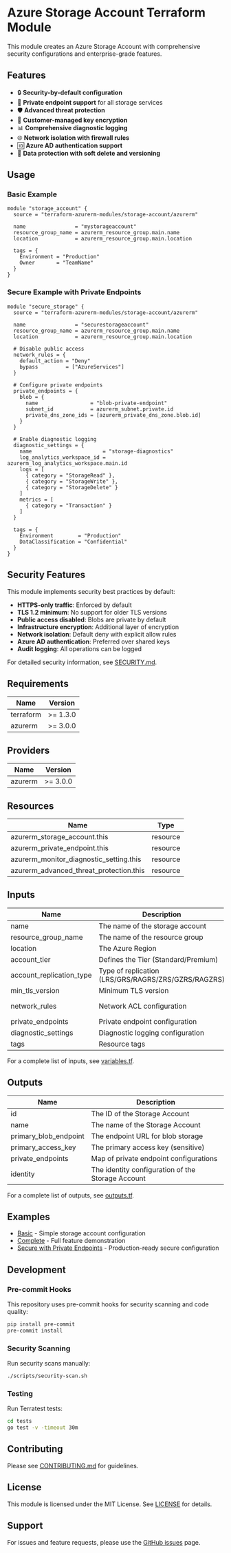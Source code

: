 # Azure Storage Account Terraform Module

This module creates an Azure Storage Account with comprehensive security configurations and enterprise-grade features.

## Features

- 🔒 **Security-by-default configuration**
- 🔐 **Private endpoint support** for all storage services
- 🛡️ **Advanced threat protection**
- 🔑 **Customer-managed key encryption**
- 📊 **Comprehensive diagnostic logging**
- 🌐 **Network isolation with firewall rules**
- 🆔 **Azure AD authentication support**
- 💾 **Data protection with soft delete and versioning**

## Usage

### Basic Example

```hcl
module "storage_account" {
  source = "terraform-azurerm-modules/storage-account/azurerm"

  name                = "mystorageaccount"
  resource_group_name = azurerm_resource_group.main.name
  location            = azurerm_resource_group.main.location

  tags = {
    Environment = "Production"
    Owner       = "TeamName"
  }
}
```

### Secure Example with Private Endpoints

```hcl
module "secure_storage" {
  source = "terraform-azurerm-modules/storage-account/azurerm"

  name                = "securestorageaccount"
  resource_group_name = azurerm_resource_group.main.name
  location            = azurerm_resource_group.main.location

  # Disable public access
  network_rules = {
    default_action = "Deny"
    bypass         = ["AzureServices"]
  }

  # Configure private endpoints
  private_endpoints = {
    blob = {
      name                 = "blob-private-endpoint"
      subnet_id            = azurerm_subnet.private.id
      private_dns_zone_ids = [azurerm_private_dns_zone.blob.id]
    }
  }

  # Enable diagnostic logging
  diagnostic_settings = {
    name                       = "storage-diagnostics"
    log_analytics_workspace_id = azurerm_log_analytics_workspace.main.id
    logs = [
      { category = "StorageRead" },
      { category = "StorageWrite" },
      { category = "StorageDelete" }
    ]
    metrics = [
      { category = "Transaction" }
    ]
  }

  tags = {
    Environment        = "Production"
    DataClassification = "Confidential"
  }
}
```

## Security Features

This module implements security best practices by default:

- **HTTPS-only traffic**: Enforced by default
- **TLS 1.2 minimum**: No support for older TLS versions
- **Public access disabled**: Blobs are private by default
- **Infrastructure encryption**: Additional layer of encryption
- **Network isolation**: Default deny with explicit allow rules
- **Azure AD authentication**: Preferred over shared keys
- **Audit logging**: All operations can be logged

For detailed security information, see [SECURITY.md](./SECURITY.md).

## Requirements

| Name | Version |
|------|---------|
| terraform | >= 1.3.0 |
| azurerm | >= 3.0.0 |

## Providers

| Name | Version |
|------|---------|
| azurerm | >= 3.0.0 |

## Resources

| Name | Type |
|------|------|
| azurerm_storage_account.this | resource |
| azurerm_private_endpoint.this | resource |
| azurerm_monitor_diagnostic_setting.this | resource |
| azurerm_advanced_threat_protection.this | resource |

## Inputs

| Name | Description | Type | Default | Required |
|------|-------------|------|---------|:--------:|
| name | The name of the storage account | `string` | n/a | yes |
| resource_group_name | The name of the resource group | `string` | n/a | yes |
| location | The Azure Region | `string` | n/a | yes |
| account_tier | Defines the Tier (Standard/Premium) | `string` | `"Standard"` | no |
| account_replication_type | Type of replication (LRS/GRS/RAGRS/ZRS/GZRS/RAGZRS) | `string` | `"ZRS"` | no |
| min_tls_version | Minimum TLS version | `string` | `"TLS1_2"` | no |
| network_rules | Network ACL configuration | `object` | See variables.tf | no |
| private_endpoints | Private endpoint configuration | `map(object)` | `{}` | no |
| diagnostic_settings | Diagnostic logging configuration | `object` | `null` | no |
| tags | Resource tags | `map(string)` | `{}` | no |

For a complete list of inputs, see [variables.tf](./variables.tf).

## Outputs

| Name | Description |
|------|-------------|
| id | The ID of the Storage Account |
| name | The name of the Storage Account |
| primary_blob_endpoint | The endpoint URL for blob storage |
| primary_access_key | The primary access key (sensitive) |
| private_endpoints | Map of private endpoint configurations |
| identity | The identity configuration of the Storage Account |

For a complete list of outputs, see [outputs.tf](./outputs.tf).

## Examples

- [Basic](./examples/simple) - Simple storage account configuration
- [Complete](./examples/complete) - Full feature demonstration
- [Secure with Private Endpoints](./examples/secure-private-endpoint) - Production-ready secure configuration

## Development

### Pre-commit Hooks

This repository uses pre-commit hooks for security scanning and code quality:

```bash
pip install pre-commit
pre-commit install
```

### Security Scanning

Run security scans manually:

```bash
./scripts/security-scan.sh
```

### Testing

Run Terratest tests:

```bash
cd tests
go test -v -timeout 30m
```

## Contributing

Please see [CONTRIBUTING.md](../CONTRIBUTING.md) for guidelines.

## License

This module is licensed under the MIT License. See [LICENSE](../LICENSE) for details.

## Support

For issues and feature requests, please use the [GitHub issues](https://github.com/your-org/terraform-azurerm-modules/issues) page.